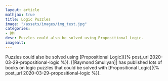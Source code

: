 ```yaml
---
layout: article
mathjax: true
title: Logic Puzzles
image: "/assets/images/img_test.jpg"
categories:
- DM
desc: Puzzles could also be solved using Propositional Logic. 
imagealt: 
---
```


Puzzles could also be solved using [Propositional Logic]({% post_url 2020-03-29-propositional-logic %}).
[[Raymond Smullyan]] has published lots of books on logic puzzles that could be solved with [Propositional Logic]({% post_url 2020-03-29-propositional-logic %}).